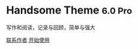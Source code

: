 # Handsome Theme <small>6.0 Pro</small>

写作和阅读，记录与回顾，简单与强大

[联系作者](https://www.ihewro.com/)
[开始使用](/start)

